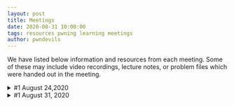 ```yaml
---
layout: post
title: Meetings
date: 2020-08-31 10:00:00
tags: resources pwning learning meetings
author: pwndevils
---
```

We have listed below information and resources from each meeting. Some of these may include video recordings, lecture notes, or problem files which were handed out in the meeting. 

<details>
<summary>#1 August 24,2020 </summary>
<br>
This meeting went over a brief introduction of our club and our goals for the semester.
<ul>
<li><a href="https://docs.google.com/presentation/d/1dHQL5I2ECQ1Soz7tmE-OEt9y0Z0E2dN5aEZjbC-0wJo/edit?usp=sharing">pwndevils Introduction</a></li>
</ul>
</details>

<details>
<summary>#1 August 31, 2020 </summary>
<br>
In this meeting, we go over the setting up of your CSE466 pwn.college account. We then move into introducing the basics to reversing and the relation between assembly and C code. 
<ul>
<li><a href="downloads/8_31_2020/">Resource Downloads</a></li>
</ul>
</details>